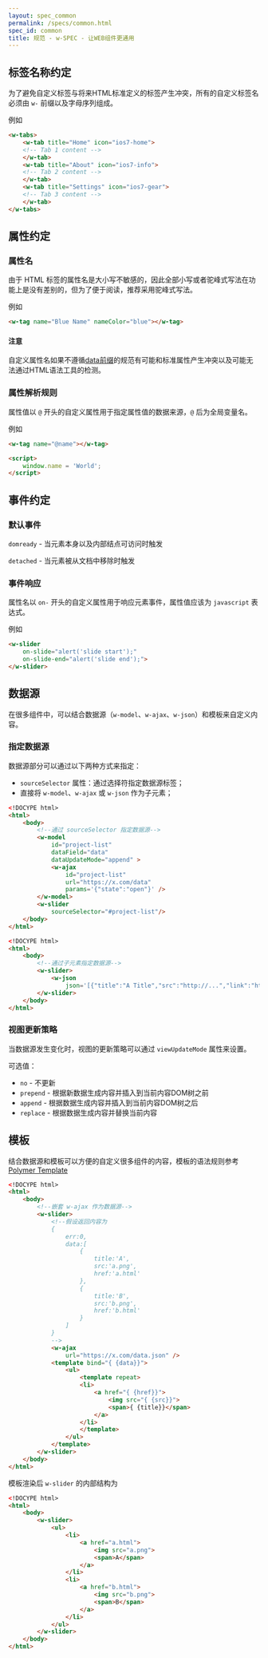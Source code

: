 ```yaml
---
layout: spec_common
permalink: /specs/common.html
spec_id: common
title: 规范 - w-SPEC - 让WEB组件更通用
---
```


## 标签名称约定

为了避免自定义标签与将来HTML标准定义的标签产生冲突，所有的自定义标签名必须由 `w-` 前缀以及字母序列组成。

例如

```html
<w-tabs>
    <w-tab title="Home" icon="ios7-home">
    <!-- Tab 1 content -->
    </w-tab>
    <w-tab title="About" icon="ios7-info">
    <!-- Tab 2 content -->
    </w-tab>
    <w-tab title="Settings" icon="ios7-gear">
    <!-- Tab 3 content -->
    </w-tab>
</w-tabs>
```

## 属性约定

### 属性名

由于 HTML 标签的属性名是大小写不敏感的，因此全部小写或者驼峰式写法在功能上是没有差别的，但为了便于阅读，推荐采用驼峰式写法。

例如

```html
<w-tag name="Blue Name" nameColor="blue"></w-tag>
```

<div class="callout callout-danger">
    <h4>注意</h4>
    <p>
        自定义属性名如果不遵循<a href="http://www.w3.org/TR/2010/WD-html5-20101019/elements.html#embedding-custom-non-visible-data-with-the-data-attributes">data前缀</a>的规范有可能和标准属性产生冲突以及可能无法通过HTML语法工具的检测。
    </p>
</div>

### 属性解析规则

属性值以 `@` 开头的自定义属性用于指定属性值的数据来源，`@` 后为全局变量名。

例如

```html
<w-tag name="@name"></w-tag>

<script>
    window.name = 'World';
</script>
```

## 事件约定

### 默认事件

`domready` - 当元素本身以及内部结点可访问时触发

`detached` - 当元素被从文档中移除时触发

### 事件响应

属性名以 `on-` 开头的自定义属性用于响应元素事件，属性值应该为 `javascript` 表达式。

例如

```html
<w-slider
    on-slide="alert('slide start');"
    on-slide-end="alert('slide end');">
</w-slider>
```

## 数据源

在很多组件中，可以结合数据源（`w-model`、`w-ajax`、`w-json`）和模板来自定义内容。

### 指定数据源

数据源部分可以通过以下两种方式来指定：

 * `sourceSelector` 属性：通过选择符指定数据源标签；
 * 直接将 `w-model`、`w-ajax` 或 `w-json` 作为子元素；

```html
<!DOCYPE html>
<html>
    <body>
        <!--通过 sourceSelector 指定数据源-->
        <w-model
            id="project-list"
            dataField="data"
            dataUpdateMode="append" >
            <w-ajax 
                id="project-list"
                url="https://x.com/data"
                params='{"state":"open"}' />
        </w-model>
        <w-slider
            sourceSelector="#project-list"/>
    </body>
</html>
```

```html
<!DOCYPE html>
<html>
    <body>
        <!--通过子元素指定数据源-->
        <w-slider>
            <w-json 
                json='[{"title":"A Title","src":"http://...","link":"http://..."}]' />
        </w-slider>
    </body>
</html>
```

### 视图更新策略

当数据源发生变化时，视图的更新策略可以通过 `viewUpdateMode` 属性来设置。

可选值：

 * `no` - 不更新
 * `prepend` - 根据新数据生成内容并插入到当前内容DOM树之前
 * `append` - 根据数据生成内容并插入到当前内容DOM树之后
 * `replace` - 根据数据生成内容并替换当前内容

## 模板

结合数据源和模板可以方便的自定义很多组件的内容，模板的语法规则参考 <a href="http://www.polymer-project.org/docs/polymer/binding-types.html">Polymer Template</a>

```html
<!DOCYPE html>
<html>
    <body>
        <!--嵌套 w-ajax 作为数据源-->
        <w-slider>
            <!--假设返回内容为
            {
                err:0,
                data:[
                    {
                        title:'A',
                        src:'a.png',
                        href:'a.html'
                    },
                    {
                        title:'B',
                        src:'b.png',
                        href:'b.html'
                    }
                ]
            }
            -->
            <w-ajax
                url="https://x.com/data.json" />
            <template bind="{ {data}}">
                <ul>
                    <template repeat>
                    <li>
                        <a href="{ {href}}">
                            <img src="{ {src}}">
                            <span>{ {title}}</span>
                        </a>
                    </li>
                    </template>
                </ul>
            </template>
        </w-slider>
    </body>
</html>
```
模板渲染后 `w-slider` 的内部结构为

```html
<!DOCYPE html>
<html>
    <body>
        <w-slider>
            <ul>
                <li>
                    <a href="a.html">
                        <img src="a.png">
                        <span>A</span>
                    </a>
                </li>
                <li>
                    <a href="b.html">
                        <img src="b.png">
                        <span>B</span>
                    </a>
                </li>
            </ul>
        </w-slider>
    </body>
</html>
```
 